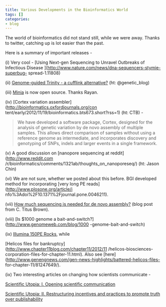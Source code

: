 ```yaml
---
title: Various Developments in the Bioinformatics World
tags: []
categories:
- blog
---
```

The world of bioinformatics did not stand still, while we were away. Thanks to
twitter, catching up is lot easier than the past.
<!--more-->

Here is a summary of important releases -

(i) Very cool - [Using Next-gen Sequencing to Unravel Outbreaks of Infectious
Disease ](http://www.nature.com/news/dna-sequencers-stymie-superbug-
spread-1.11808)

(ii) [Genome-guided Trinity - a cufflink
alternative?](http://trinityrnaseq.sourceforge.net/genome_guided_trinity.html)
(ht: @genetic_blog)

(iii) [Minia](http://minia.genouest.org/) is now open source. Thanks Rayan.

(iv) [Cortex variation assembler](http://bioinformatics.oxfordjournals.org/con
tent/early/2012/11/19/bioinformatics.bts673.short?rss=1) (ht: CTB) -

> We have developed a software package, Cortex, designed for the analysis of
genetic variation by de novo assembly of multiple samples. This allows direct
comparison of samples without using a reference genome as intermediate, and
incorporates discovery and genotyping of SNPs, indels and larger events in a
single framework.

(v) A good discussion on [nanopore sequencing at reddit](http://www.reddit.com
/r/bioinformatics/comments/1321ab/thoughts_on_nanoporeseq/) (ht: Jason Chin)

(vi) We are not sure, whether we posted about this before. BGI developed
method for incorporating [very long PE reads](http://www.plosone.org/article/i
nfo%3Adoi%2F10.1371%2Fjournal.pone.0046211).

(vii) [How much sequencing is needed for de novo
assembly?](http://ivory.idyll.org/blog/how-much-sequencing-is-needed.html)
(blog post from C. Titus Brown).

(viii) [Is $1000 genome a bait-and-switch?](http://www.genomeweb.com/blog/1000
-genome-bait-and-switch)

(ix) [Illumina 150PE Rocks](http://macmanes.com/blog/?p=87), while

[Helicos files for bankruptcy](http://www.chapter11blog.com/chapter11/2012/11
/helicos-biosciences-corporation-files-for-chapter-11.html). Also see
[here](http://www.genengnews.com/gen-news-highlights/battered-helicos-files-
for-chapter-11/81247649/).

(ix) Two interesting articles on changing how scientists communicate -

[Scientific Utopia: I. Opening scientific
communication](http://arxiv.org/abs/1205.1055)

[Scientific Utopia: II. Restructuring incentives and practices to promote
truth over publishability](http://arxiv.org/abs/1205.4251)

